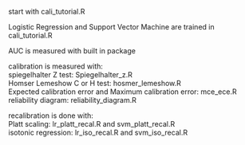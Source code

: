 start with cali_tutorial.R

Logistic Regression and Support Vector Machine are trained in cali_tutorial.R

AUC is measured with built in package

calibration is measured with:<br/>
spiegelhalter Z test: Spiegelhalter_z.R<br/>
Homser Lemeshow C or H test: hosmer_lemeshow.R<br/>
Expected calibration error and Maximum calibration error: mce_ece.R<br/>
reliability diagram: reliability_diagram.R<br/>

recalibration is done with:<br/>
Platt scaling: lr_platt_recal.R and svm_platt_recal.R<br/>
isotonic regression: lr_iso_recal.R and svm_iso_recal.R<br/>
